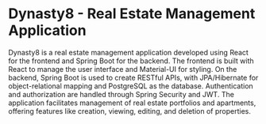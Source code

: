 # Dynasty8 - Real Estate Management Application
Dynasty8 is a real estate management application developed using React for the frontend and Spring Boot for the backend. The frontend is built with React to manage the user interface and Material-UI for styling. On the backend, Spring Boot is used to create RESTful APIs, with JPA/Hibernate for object-relational mapping and PostgreSQL as the database. Authentication and authorization are handled through Spring Security and JWT. The application facilitates management of real estate portfolios and apartments, offering features like creation, viewing, editing, and deletion of properties.
